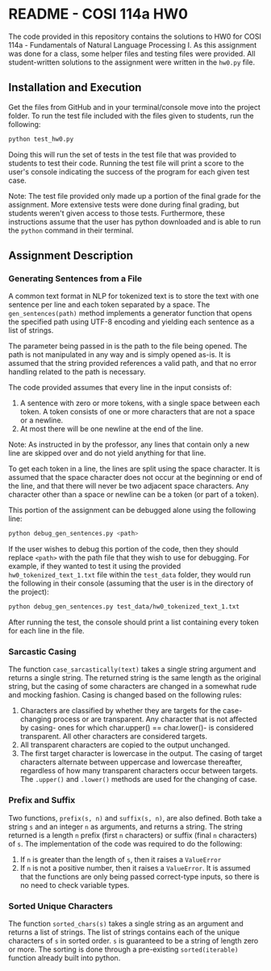 # README - COSI 114a HW0

The code provided in this repository contains the solutions to HW0 for COSI 114a - Fundamentals of Natural Language Processing I. As this assignment was done for a class, some helper files and testing files were provided. All student-written solutions to the assignment were written in the ``` hw0.py ``` file. 

## Installation and Execution 

Get the files from GitHub and in your terminal/console move into the project folder. To run the test file included with the files given to students, run the following: 

``` bash 
python test_hw0.py 
```

Doing this will run the set of tests in the test file that was provided to students to test their code. Running the test file will print a score to the user's console indicating the success of the program for each given test case.  

Note: The test file provided only made up a portion of the final grade for the assignment. More extensive tests were done during final grading, but students weren't given access to those tests. Furthermore, these instructions assume that the user has python downloaded and is able to run the ``` python ``` command in their terminal. 

## Assignment Description 

### Generating Sentences from a File 

A common text format in NLP for tokenized text is to store the text with one sentence per line and each token separated by a space. The ``` gen_sentences(path) ``` method implements a generator function that opens the specified path using UTF-8 encoding and yielding each sentence as a list of strings. 

The parameter being passed in is the path to the file being opened. The path is not manipulated in any way and is simply opened as-is. It is assumed that the string provided references a valid path, and that no error handling related to the path is necessary. 

The code provided assumes that every line in the input consists of: 

1. A sentence with zero or more tokens, with a single space between each token. A token consists of one or more characters that are not a space or a newline. 
2. At most there will be one newline at the end of the line. 

Note: As instructed in by the professor, any lines that contain only a new line are skipped over and do not yield anything for that line. 

To get each token in a line, the lines are split using the space character. It is assumed that the space character does not occur at the beginning or end of the line, and that there will never be two adjacent space characters. Any character other than a space or newline can be a token (or part of a token). 

This portion of the assignment can be debugged alone using the following line: 

``` bash 
python debug_gen_sentences.py <path>
```

If the user wishes to debug this portion of the code, then they should replace ``` <path> ``` with the path file that they wish to use for debugging. For example, if they wanted to test it using the provided ``` hw0_tokenized_text_1.txt ``` file within the ``` test_data ``` folder, they would run the following in their console (assuming that the user is in the directory of the project): 

``` bash 
python debug_gen_sentences.py test_data/hw0_tokenized_text_1.txt
```

After running the test, the console should print a list containing every token for each line in the file. 

### Sarcastic Casing 

The function ``` case_sarcastically(text) ``` takes a single string argument and returns a single string. The returned string is the same length as the original string, but the casing of some characters are changed in a somewhat rude and mocking fashion. Casing is changed based on the following rules: 

1. Characters are classified by whether they are targets for the case-changing process or are transparent. Any character that is not affected by casing- ones for which char.upper() == char.lower()- is considered transparent. All other characters are considered targets. 
2. All transparent characters are copied to the output unchanged. 
3. The first target character is lowercase in the output. The casing of target characters alternate between uppercase and lowercase thereafter, regardless of how many transparent characters occur between targets. The ``` .upper() ``` and ``` .lower() ``` methods are used for the changing of case. 

### Prefix and Suffix 

Two functions, ``` prefix(s, n) ``` and ``` suffix(s, n) ```, are also defined. Both take a string ``` s ``` and an integer ``` n ``` as arguments, and returns a string. The string returned is a length ``` n ``` prefix (first ``` n ``` characters) or suffix (final ``` n ``` characters) of ``` s ```. The implementation of the code was required to do the following: 

1. If ``` n ``` is greater than the length of ``` s ```, then it raises a ``` ValueError ``` 
2. If ``` n ``` is not a positive number, then it raises a ``` ValueError ```. It is assumed that the functions are only being passed  correct-type inputs, so there is no need to check variable types. 

### Sorted Unique Characters 

The function ``` sorted_chars(s) ``` takes a single string as an argument and returns a list of strings. The list of strings contains each of the unique characters of ``` s ``` in sorted order. ``` s ``` is guaranteed to be a string of length zero or more. The sorting is done through a pre-existing ``` sorted(iterable) ``` function already built into python. 